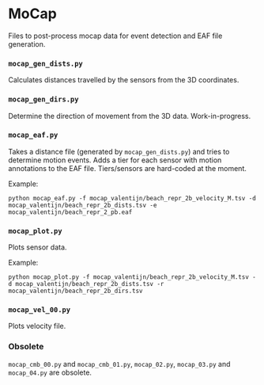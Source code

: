 # MoCap 

Files to post-process mocap data for event detection and EAF file generation.

### `mocap_gen_dists.py`

Calculates distances travelled by the sensors from the 3D coordinates. 

### `mocap_gen_dirs.py`

Determine the direction of movement from the 3D data. Work-in-progress.

### `mocap_eaf.py`

Takes a distance file (generated by `mocap_gen_dists.py`) and tries to determine motion events. Adds a tier for each sensor with motion annotations to the EAF file. Tiers/sensors are hard-coded at the moment.

Example:
```shell
python mocap_eaf.py -f mocap_valentijn/beach_repr_2b_velocity_M.tsv -d mocap_valentijn/beach_repr_2b_dists.tsv -e mocap_valentijn/beach_repr_2_pb.eaf 
```

### `mocap_plot.py`

Plots sensor data.

Example:
```shell
python mocap_plot.py -f mocap_valentijn/beach_repr_2b_velocity_M.tsv -d mocap_valentijn/beach_repr_2b_dists.tsv -r mocap_valentijn/beach_repr_2b_dirs.tsv
```

### `mocap_vel_00.py`

Plots velocity file.

### Obsolete

`mocap_cmb_00.py` and `mocap_cmb_01.py`, `mocap_02.py`, `mocap_03.py` and `mocap_04.py` are obsolete.
